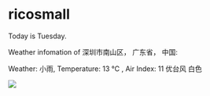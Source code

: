 # ricosmall

Today is Tuesday.

Weather infomation of 深圳市南山区， 广东省， 中国: 

Weather: 小雨, Temperature: 13 ℃ , Air Index: 11 优台风 白色

<img src="https://github-readme-stats.vercel.app/api?username=ricosmall&show_icons=true" />

